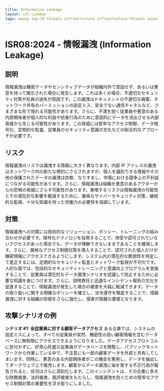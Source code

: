 ```yaml
---
title: Information Leakage
layout: col-sidebar
tags: owasp top-10 threats infrastructure infrastructure-threats security risks infrastructure-security-risks information leakage isr08
---
```


# ISR08:2024 - 情報漏洩 (Information Leakage)

## 説明

情報漏洩は機密データやセンシティブデータが組織内外で意図せず、あるいは悪意を持って開示された場合に発生します。これは多くの場合、不適切なセキュリティ対策や社員の過失が原因です。この漏洩はドキュメントの不適切な廃棄、ネットワーク共有のパーミッションの設定ミス、安全でない通信チャネルなど、さまざまな形で現れる可能性があります。さらに、不満を抱く従業員や悪意のある内部関係者が個人的な利益や妨害行為のために意図的にデータを流出させる内部脅威から生じる可能性があります。この脅威には堅牢なアクセス制御、データ暗号化、定期的な監査、従業員のセキュリティ意識の文化などの総合的なアプローチが必要です。

## リスク

情報漏洩のリスクは漏洩する情報に大きく異なります。内部 IP アドレスの漏洩はネットワーク内の新たな標的にさらされますが、個人を識別できる情報やその他の保護されたデータの漏洩は詐欺、なりすまし、市場における競争上の不利益につながる可能性があります。さらに、情報漏洩は組織を悪意のあるアクターからの恐喝の脅威にさらす可能性があります。漸増するリスクは情報漏洩の可能性とその潜在的な影響を軽減するために、厳格なサイバーセキュリティ対策、継続的な監視、十分な知識を持った労働力の必要性を協調しています。

## 対策

情報漏洩への対策には技術的なソリューション、ポリシー、トレーニングの組み合わせが必要です。暗号化テクノロジを採用することで、傍受や認可されていないアクセスがあった場合でも、データが理解できないままであることを確保します。さらに、厳格なアクセス制御対策を導入することで、認可された個人だけが機密情報にアクセスできるようにします。システム内の潜在的な脆弱性を特定して是正するには、定期的なセキュリティ監査とネットワーク監視が不可欠です。人的な面では、包括的なセキュリティトレーニングと意識向上プログラムを実施することで、従業員は潜在的なデータ漏洩シナリオを認識して防止するために必要な知識を身につけます。さらに、説明責任と迅速なインシデント報告の文化を促進することで、情報漏洩が発生した場合の被害を大幅に軽減できます。データの取り扱いに関する明確なポリシーを確立し、法令遵守を徹底することで、情報漏洩に対する組織の防御をさらに強化し、侵害が困難な要塞となります。

## 攻撃シナリオの例

**シナリオ #1: 全従業員に対する顧客データアクセス**
ある企業では、システムの設定ミスによって、すべての従業員が突然、機密性の高い顧客情報を含むデータベースに無制限にアクセスできるようになりました。データアクセスプロトコルに気付かずに、好奇心旺盛な従業員がデータベースを閲覧し、パブリックネットワークから作業している中で、不注意にも一部の顧客データを外部と共有してしまいます。同時に、悪意のある内部関係者がこの機会を悪用し、データを抽出してダークウェブ上で販売します。顧客からデータ漏洩に端を発する不正行為が報告されると、状況はさらに深刻化します。このインシデントは、その企業に多大な財務被害、法的被害、風評被害をもたらし、情報漏洩を防ぐための堅牢なアクセス制御対策の重要性を浮き彫りにしました。
